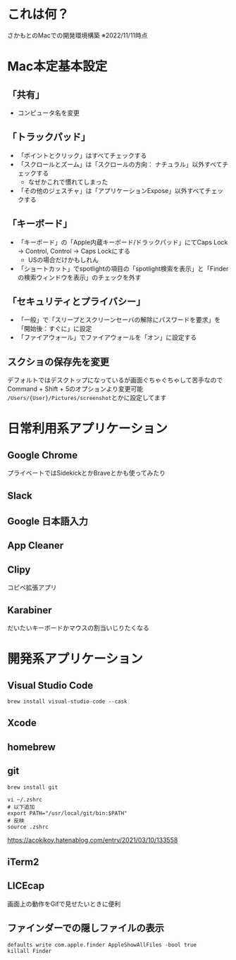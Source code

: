 # これは何？

さかもとのMacでの開発環境構築
※2022/11/11時点

# Mac本定基本設定

## 「共有」
- コンピュータ名を変更

## 「トラックパッド」
- 「ポイントとクリック」はすべてチェックする
- 「スクロールとズーム」は「スクロールの方向： ナチュラル」以外すべてチェックする
  - なぜかこれで慣れてしまった
- 「その他のジェスチャ」は「アプリケーションExpose」以外すべてチェックする

## 「キーボード」
- 「キーボード」の「Apple内蔵キーボード/ドラックパッド」にてCaps Lock -> Control, Control -> Caps Lockにする
  - USの場合だけかもしれん
- 「ショートカット」でspotlightの項目の「spotlight検索を表示」と「Finderの検索ウィンドウを表示」のチェックを外す

## 「セキュリティとプライバシー」

- 「一般」で「スリープとスクリーンセーバの解除にパスワードを要求」を「開始後：すぐに」に設定
- 「ファイアウォール」でファイアウォールを「オン」に設定する

## スクショの保存先を変更
デフォルトではデスクトップになっているが画面ぐちゃぐちゃして苦手なので
Command + Shift + 5のオプションより変更可能
`/Users/{User}/Pictures/screenshot`とかに設定してます

# 日常利用系アプリケーション


## Google Chrome
プライベートではSidekickとかBraveとかも使ってみたり

## Slack

## Google 日本語入力

## App Cleaner

## Clipy
コピペ拡張アプリ

## Karabiner
だいたいキーボードかマウスの割当いじりたくなる

# 開発系アプリケーション

## Visual Studio Code
```
brew install visual-studio-code --cask
```
## Xcode

## homebrew

## git
```
brew install git

vi ~/.zshrc
# 以下追加
export PATH="/usr/local/git/bin:$PATH"
# 反映
source .zshrc
```
https://acokikoy.hatenablog.com/entry/2021/03/10/133558

## iTerm2

## LICEcap
画面上の動作をGifで見せたいときに便利

## ファインダーでの隠しファイルの表示
```
defaults write com.apple.finder AppleShowAllFiles -bool true
killall Finder
```
